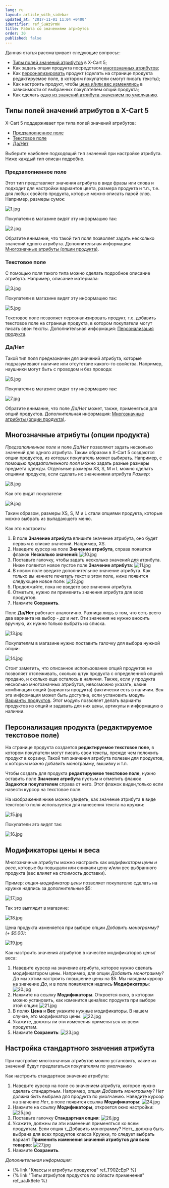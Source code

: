 ```yaml
---
lang: ru
layout: article_with_sidebar
updated_at: '2017-11-01 11:04 +0400'
identifier: ref_SuWz9rmN
title: Работа со значениями атрибутов
order: 30
published: false
---
```

Данная статья рассматривает следующие вопросы::

*   [Типы полей значений атрибутов](#attribute-value-field-types)  в X-Cart 5;
*   Как задать опции продукта посредством [многозначных атрибутов](#multi-value-attributes-product-options);
*   Как [персонализировать](#personilization-options-editable-textarea) продукт (сделать на странице продукта редактируемое поле, в котором покупатели смогут писать тексты);
*   Как настроить продукт, чтобы [цена и/или вес изменялись](#price-and-weight-modifiers) в зависимости от выбранных покупателем опций продукта;
*   Как сделать [одно из значений атрибута значением по умолчанию](#setting-the-default-attribute-value).

## Типы полей значений атрибутов в X-Cart 5

X-Cart 5 поддерживает три типа полей значений атрибутов:

*   [Предзаполненное поле](#plain-field)
*   [Текстовое поле](#textarea)
*   [Да/Нет](#yesno)

Выберите наиболее подходящий тип значений при настройке атрибута. Ниже каждый тип описан подробно.

### Предзаполненное поле

Этот тип представляет значения атрибута в виде фразы или слова и подходит для настройки вариантов цвета, размера продукта и т.п., т.е. для любых свойств продукта, которые можно описать парой слов. Например, размеры сумок:

![1.jpg]({{site.baseurl}}/attachments/ref_SuWz9rmN/1.jpg)

Покупатели в магазине видят эту информацию так:

![2.jpg]({{site.baseurl}}/attachments/ref_SuWz9rmN/2.jpg)

Обратите внимание, что такой тип поля позволяет задать несколько значений одного атрибута. Дополнительная информация: [Многозначные атрибуты (опции продукта)](#multi-value-attributes-product-options).

### Текстовое поле

С помощью поля такого типа можно сделать подробное описание атрибута. Например, описание материала:

![3.jpg]({{site.baseurl}}/attachments/ref_SuWz9rmN/3.jpg)

Покупатели в магазине видят эту информацию так:

![5.jpg]({{site.baseurl}}/attachments/ref_SuWz9rmN/5.jpg)

Текстовое поле позволяет персонализировать продукт, т.е. добавить текстовое поле на странице продукта, в котором покупатели могут писать свои тексты. Дополнительная информация: [Персонализация продукта](#personilization-options-editable-textarea).

### Да/Нет

Такой тип поля предназначен для значений атрибута, которые подразумевают наличие или отсутствие какого-то свойства. Например, наушники могут быть с проводом и без провода:

![6.jpg]({{site.baseurl}}/attachments/ref_SuWz9rmN/6.jpg)

Покупатели в магазине видят эту информацию так:

![7.jpg]({{site.baseurl}}/attachments/ref_SuWz9rmN/7.jpg)

Обратите внимание, что поле _Да/Нет_ может, также, применяться для опций продуктов. Дополнительная информация: [Многозначные атрибуты (опции продукта)](#multi-value-attributes-product-options).

## Многозначные атрибуты (опции продукта)

_Предзаполненное поле_ и поле _Да/Нет_ позволяют задать несколько значений для одного атрибута. Таким образом в  X-Cart 5 создаются опции продуктов, из которых покупатель может выбирать. Например, с помощью _предзаполненного поля_ можно задать разные размеры предмета одежды. Отдельные размеры XS, S, M и L можно сделать опциями продукта, если сделать их значениями атрибута _Размер_:

![8.jpg]({{site.baseurl}}/attachments/ref_SuWz9rmN/8.jpg)

Как это видят покупатели:

![9.jpg]({{site.baseurl}}/attachments/ref_SuWz9rmN/9.jpg)

Таким образом, размеры  XS, S, M и L стали опциями продукта, которые можно выбрать из выпадающего меню.

Как это настроить:

1.  В поле **Значение атрибута** впишите значение атрибута, оно будет первым в списке значений. Например,  XS.
2.  Наведите курсор на поле **Значение атрибута**, справа появится флажок **Несколько значений**:
    ![10.jpg]({{site.baseurl}}/attachments/ref_SuWz9rmN/10.jpg)
3.  Поставьте галочку, чтобы задать несколько значений для атрибута. Ниже появится новое пустое поле **Значение атрибута**:
    ![11.jpg]({{site.baseurl}}/attachments/ref_SuWz9rmN/11.jpg)
4.  В новом поле введите дополнительное значение атрибута. Как только вы начнете печатать текст в этом поле, ниже появится следующее новое поле:
    ![12.jpg]({{site.baseurl}}/attachments/ref_SuWz9rmN/12.jpg)
5.  Продолжайте, пока не введете все значения атрибута.
6.  Отметьте, нужно ли применить значения атрибута для всех продуктов.
7.  Нажмите **Сохранить**.

Поле **Да/Нет** работает аналогично. Разница лишь в том, что есть всего два варианта на выбор - _да_ и _нет_.  Эти значения не нужно вносить вручную, их нужно только выбрать из списка.

![13.jpg]({{site.baseurl}}/attachments/ref_SuWz9rmN/13.jpg)

Покупателям в магазине нужно поставить галочку для выбора нужной опции:

![14.jpg]({{site.baseurl}}/attachments/ref_SuWz9rmN/14.jpg)

Стоит заметить, что описанное использование опций продуктов не позволяет отслеживать, сколько штук продукта с определенной опцией продано, и сколько еще осталось в наличии. Также, если у продукта несколько многозначных атрибутов, невозможно указать, какие комбинации опций (варианты продукта) фактически есть в наличии. Вся эта информация может быть доступна, если установить модуль [Варианты продуктов](http://www.x-cart.com/extensions/addons/product-variants.html). Этот модуль позволяет делать варианты продуктов из опций и задавать для них цены, артикулы и информацию о наличии. 

## Персонализация продукта (редактируемое текстовое поле)

На странице продукта создается **редактируемое текстовое поле**, в котором покупатели могут писать свои тексты, прежде чем положить продукт в корзину. Такой тип значения атрибута полезен для продуктов, к которым можно добавить монограмму, вышивку и т.п.

Чтобы создать для продукта **редактируемое текстовое поле**, нужно оставить поле **Значение атрибута** пустым и отметить флажок **Задаются покупателем** справа от него. Этот флажок виден,только если навести курсор на текстовое поле. 

На изображения ниже можно увидеть, как значение атрибута в виде текстового поля используется для нанесения текста на кружки:

![15.jpg]({{site.baseurl}}/attachments/ref_SuWz9rmN/15.jpg)

Покупатели это видят так:

![16.jpg]({{site.baseurl}}/attachments/ref_SuWz9rmN/16.jpg)

## Модификаторы цены и веса

Многозначные атрибуты можно настроить как _модификаторы цены и веса_, которые бы повышали или снижали цену и/или вес выбранного продукта (вес влияет на стоимость доставки).  

Пример: _опция-модификатор цены_ позволяет покупателю сделать на кружке надпись за дополнительные $5: 

![17.jpg]({{site.baseurl}}/attachments/ref_SuWz9rmN/17.jpg)

Так это выглядит в магазине:

![18.jpg]({{site.baseurl}}/attachments/ref_SuWz9rmN/18.jpg)

Цена продукта изменяется при выборе опции _Добавить монограмму? (+ $5.00)_:

![19.jpg]({{site.baseurl}}/attachments/ref_SuWz9rmN/19.jpg)

Как настроить значения атрибутов в качестве модификаторов цены/веса:

1.  Наведите курсор на значение атрибута, которое нужно сделать модификатором цены. Например, для опции _Добавить монограмму? Да_ мы хотим настроить повышение цены на $5. Мы наводим курсор на значение _Да_, и в поле появляется надпись **Модификаторы**:
    ![20.jpg]({{site.baseurl}}/attachments/ref_SuWz9rmN/20.jpg)
2.  Нажмите на ссылку **Модификаторы**. Откроется окно, в котором можно установить, как изменится цена/вес продукта при выборе этой опции:
    ![21.jpg]({{site.baseurl}}/attachments/ref_SuWz9rmN/21.jpg)
3.  В полях **Цена** и **Вес** укажите нужные модификаторы. В нашем случае, это модификатор цены:
    ![22.jpg]({{site.baseurl}}/attachments/ref_SuWz9rmN/22.jpg)
4.  Укажите, должны ли эти изменения применяться ко всем продуктам.
5.  Нажмите **Сохранить**:
    ![23.jpg]({{site.baseurl}}/attachments/ref_SuWz9rmN/23.jpg)
    
## Настройка стандартного значения атрибута

При настройке многозначных атрибутов можно установить, какие из значений будут предлагаться покупателям по умолчанию 

Как настроить стандартное значение атрибута:

1.  Наведите курсор на поле со значением атрибута, которое нужно сделать стандартным. Например, опция _Добавить монограмму? Нет_ должна быть выбрана для продукта по умолчанию. Наведите курсор на значение _Нет_, в поле появится ссылка **Модификаторы**:
    ![24.jpg]({{site.baseurl}}/attachments/ref_SuWz9rmN/24.jpg)
2.  Нажмите на ссылку **Модификаторы**, откроется окно настройки:
    ![25.jpg]({{site.baseurl}}/attachments/ref_SuWz9rmN/25.jpg)
3.  Поставьте галочку **Стандартная опция**:
    ![26.jpg]({{site.baseurl}}/attachments/ref_SuWz9rmN/26.jpg)
4.  Укажите, должны ли эти изменения применяться ко всем продуктам. Если опция т_Добавить монограмму? Нетт_ должна быть выбрана для всех продуктов класса Кружки, то следует выбрать вариант **Применить изменения значений атрибутов для всех товаров**:
    ![27.jpg]({{site.baseurl}}/attachments/ref_SuWz9rmN/27.jpg)
5.  Нажмите **Сохранить**.
    
_Дополнительная информация:_

*   {% link "Классы и атрибуты продуктов" ref_T90ZcEpP %}
*   {% link "Типы атрибутов продуктов по области применения" ref_uaJk8ete %}

